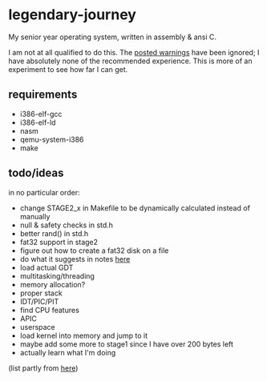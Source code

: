 # legendary-journey
My senior year operating system, written in assembly & ansi C.

I am not at all qualified to do this. The [posted warnings](https://wiki.osdev.org/Beginner_Mistakes#A_Hard_Truth) have been ignored; I have absolutely none of the recommended experience. This is more of an experiment to see how far I can get.

## requirements
- i386-elf-gcc
- i386-elf-ld
- nasm
- qemu-system-i386
- make

## todo/ideas
in no particular order:
- change STAGE2_x in Makefile to be dynamically calculated instead of manually
- null & safety checks in std.h
- better rand() in std.h
- fat32 support in stage2
- figure out how to create a fat32 disk on a file
- do what it suggests in notes [here](https://wiki.osdev.org/Detecting_Memory_(x86)#BIOS_Function:_INT_0x15.2C_EAX_.3D_0xE820)
- load actual GDT
- multitasking/threading
- memory allocation?
- proper stack
- IDT/PIC/PIT
- find CPU features
- APIC
- userspace
- load kernel into memory and jump to it
- maybe add some more to stage1 since I have over 200 bytes left
- actually learn what I'm doing

(list partly from [here](https://wiki.osdev.org/Rolling_Your_Own_Bootloader))